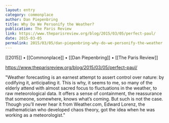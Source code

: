 ```yaml
---
layout: entry
category: commonplace
author: Dan Piepenbring
title: Why Do We Personify the Weather?
publication: The Paris Review
link: https://www.theparisreview.org/blog/2015/03/05/perfect-paul/
date: 2015-03-05
permalink: 2015/03/05/dan-piepenbring-why-do-we-personify-the-weather
---
```


[[2015]] • [[Commonplace]] • [[Dan Piepenbring]] • [[The Paris Review]]

https://www.theparisreview.org/blog/2015/03/05/perfect-paul/

"Weather forecasting is an earnest attempt to assert control over nature: by codifying it, anticipating it. This is why, it seems to me, so many of the elderly attend with almost sacred focus to fluctuations in the weather, to raw meteorological data. It offers a sense of containment, the reassurance that someone, somewhere, knows what’s coming. But such is not the case. Though you’ll never hear it from Weather.com, Edward Lorenz, the mathematician who developed chaos theory, got the idea when he was working as a meteorologist."
 
 
